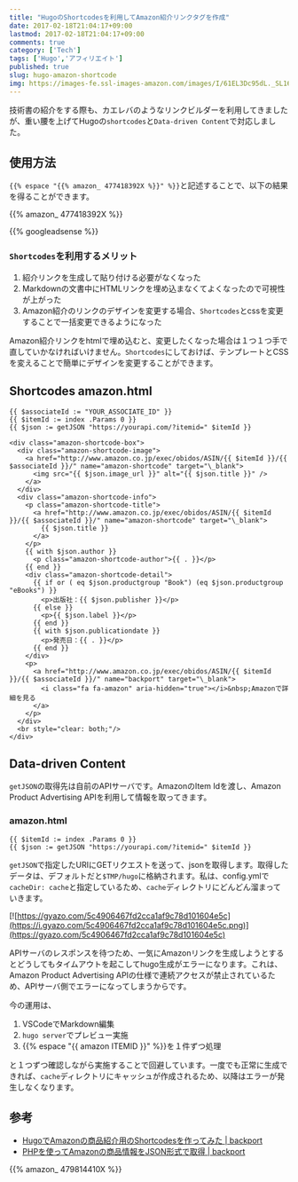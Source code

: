 ```yaml
---
title: "HugoのShortcodesを利用してAmazon紹介リンクタグを作成"
date: 2017-02-18T21:04:17+09:00
lastmod: 2017-02-18T21:04:17+09:00
comments: true
category: ['Tech']
tags: ['Hugo','アフィリエイト']
published: true
slug: hugo-amazon-shortcode
img: https://images-fe.ssl-images-amazon.com/images/I/61EL3Dc95dL._SL160_.jpg
---
```


技術書の紹介をする際も、カエレバのようなリンクビルダーを利用してきましたが、重い腰を上げてHugoの`shortcodes`と`Data-driven Content`で対応しました。

## 使用方法

`{{% espace "{{% amazon_ 477418392X %}}" %}}`と記述することで、以下の結果を得ることができます。

{{% amazon_ 477418392X %}}

<!--more-->
{{% googleadsense %}}

### `Shortcodes`を利用するメリット 

1. 紹介リンクを生成して貼り付ける必要がなくなった
2. Markdownの文書中にHTMLリンクを埋め込まなくてよくなったので可視性が上がった
3. Amazon紹介のリンクのデザインを変更する場合、`Shortcodes`とcssを変更することで一括変更できるようになった

Amazon紹介リンクをhtmlで埋め込むと、変更したくなった場合は１つ１つ手で直していかなければいけません。`Shortcodes`にしておけば、テンプレートとCSSを変えることで簡単にデザインを変更することができます。


## Shortcodes amazon.html

```
{{ $associateId := "YOUR_ASSOCIATE_ID" }}
{{ $itemId := index .Params 0 }}
{{ $json := getJSON "https://yourapi.com/?itemid=" $itemId }}

<div class="amazon-shortcode-box">
  <div class="amazon-shortcode-image">
    <a href="http://www.amazon.co.jp/exec/obidos/ASIN/{{ $itemId }}/{{ $associateId }}/" name="amazon-shortcode" target="\_blank">
      <img src="{{ $json.image_url }}" alt="{{ $json.title }}" />
    </a>
  </div>
  <div class="amazon-shortcode-info">
    <p class="amazon-shortcode-title">
      <a href="http://www.amazon.co.jp/exec/obidos/ASIN/{{ $itemId }}/{{ $associateId }}/" name="amazon-shortcode" target="\_blank">
        {{ $json.title }}
      </a>
    </p>
    {{ with $json.author }}
      <p class="amazon-shortcode-author">{{ . }}</p>
    {{ end }}
    <div class="amazon-shortcode-detail">
      {{ if or ( eq $json.productgroup "Book") (eq $json.productgroup "eBooks") }}
        <p>出版社：{{ $json.publisher }}</p>
      {{ else }}
        <p>{{ $json.label }}</p>
      {{ end }}
      {{ with $json.publicationdate }}
        <p>発売日：{{ . }}</p>
      {{ end }}
    </div>
    <p>
      <a href="http://www.amazon.co.jp/exec/obidos/ASIN/{{ $itemId }}/{{ $associateId }}/" name="backport" target="\_blank">
        <i class="fa fa-amazon" aria-hidden="true"></i>&nbsp;Amazonで詳細を見る
      </a>
    </p>
  </div>
  <br style="clear: both;"/>
</div>
```

## Data-driven Content

`getJSON`の取得先は自前のAPIサーバです。AmazonのItem Idを渡し、Amazon Product Advertising APIを利用して情報を取ってきます。

### amazon.html

```
{{ $itemId := index .Params 0 }}
{{ $json := getJSON "https://yourapi.com/?itemid=" $itemId }}
```

`getJSON`で指定したURIにGETリクエストを送って、jsonを取得します。取得したデータは、デフォルトだと`$TMP/hugo`に格納されます。私は、config.ymlで`cacheDir: cache`と指定しているため、`cache`ディレクトリにどんどん溜まっていきます。

[![https://gyazo.com/5c4906467fd2cca1af9c78d101604e5c](https://i.gyazo.com/5c4906467fd2cca1af9c78d101604e5c.png)](https://gyazo.com/5c4906467fd2cca1af9c78d101604e5c)

APIサーバのレスポンスを待つため、一気にAmazonリンクを生成しようとするとどうしてもタイムアウトを起こしてhugo生成がエラーになります。これは、Amazon Product Advertising APIの仕様で連続アクセスが禁止されているため、APIサーバ側でエラーになってしまうからです。

今の運用は、

1. VSCodeでMarkdown編集
2. `hugo server`でプレビュー実施
3. {{% espace "{{ amazon ITEMID }}" %}}を１件ずつ処理

と１つずつ確認しながら実施することで回避しています。一度でも正常に生成できれば、`cache`ディレクトリにキャッシュが作成されるため、以降はエラーが発生しなくなります。

## 参考

- [HugoでAmazonの商品紹介用のShortcodesを作ってみた \| backport](http://backport.net/blog/2016/12/10/hugo_shortcodes_amazon/)
- [PHPを使ってAmazonの商品情報をJSON形式で取得 \| backport](http://backport.net/blog/2016/12/08/amazon_product_advertising_api/)


{{% amazon_ 479814410X %}}

